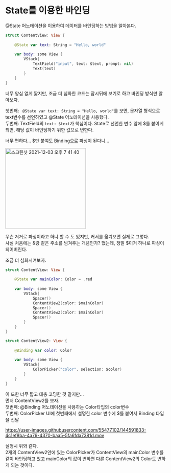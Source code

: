 # State를 이용한 바인딩
@State 어노테이션을 이용하여 데이터를 바인딩하는 방법을 알아본다.  

```Swift
struct ContentView: View {
    
    @State var text: String = "Hello, world"
    
    var body: some View {
        VStack{
            TextField("input", text: $text, prompt: nil)
            Text(text)
        }
    }
}
```
너무 양심 없게 짧지만, 조금 더 심화한 코드는 잠시뒤에 보기로 하고 바인딩 방식만 알아보자.  

첫번째: ``` @State var text: String = "Hello, world"```를 보면, 문자열 형식으로 text변수를 선언하였고 @State 어노테이션을 사용했다.  
두번째: TextField의 ```text: $text```가 핵심이다.  State로 선언한 변수 앞에 $를 붙이게되면, 해당 값이 바인딩하기 위한 값으로 변한다.  

너무 편하다... $만 붙여도 Binding<String>으로 파싱이 된다니...  

<img width="252" alt="스크린샷 2021-12-03 오후 7 41 40" src="https://user-images.githubusercontent.com/55477102/144589292-887c96c6-8769-45eb-a790-3655b73bfc5e.png">

무슨 저거로 파싱이라고 하냐 할 수 도 있지만, 커서를 옮겨보면 실제로 그렇다.  
사실 처음에는 &랑 같은 주소를 넘겨주는 개념인가? 했는데, 정말 $이거 하나로 파싱이 되어버린다.  
  
조금 더 심화시켜보자.
  
```Swift
struct ContentView: View {
    
    @State var mainColor: Color = .red
    
    var body: some View {
        VStack{
            Spacer()
            ContentView2(color: $mainColor)
            Spacer()
            ContentView2(color: $mainColor)
            Spacer()
        }
    }
}

struct ContentView2: View {
    
    @Binding var color: Color
    
    var body: some View {
        VStack{
            ColorPicker("color", selection: $color)
        }
    }
}
```
이 또한 너무 짧고 대충 코딩한 것 같지만...  
먼저 ContentView2를 보자.  
첫번째: @Binding 어노테이션을 사용하는 Color타입의 color변수  
두번째: ColorPicker UI에 첫번째에서 설명한 color 변수에 $를 붙여서 Binding<Color> 타입을 전달

https://user-images.githubusercontent.com/55477102/144591833-4c1ef8ba-4a79-4370-baa5-5fa6fda7381d.mov

실행시 위와 같다.  
2개의 ContentView2안에 있는 ColorPicker가 ContentView의 mainColor 변수를 같이 바인딩하고 있고 mainColor의 값이 변하면 다른 ContentView2의 Color도 변하게 되는 것이다.
